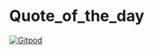 # Quote_of_the_day
[![Gitpod](https://img.shields.io/badge/Gitpod-Open-blue?logo=gitpod)](https://gitpod.io/#https://github.com/https://github.com/PREMRAJESH/Quote_of_the_day/tree/main)
